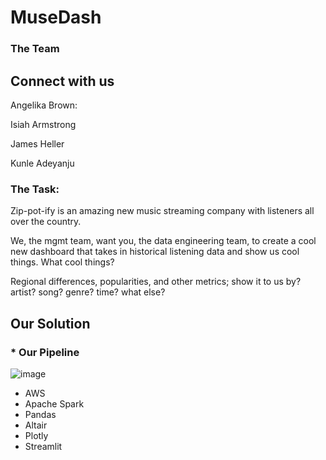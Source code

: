 # MuseDash

### The Team
## Connect with us
Angelika Brown:

Isiah Armstrong

James Heller

Kunle Adeyanju


### The Task:

Zip-pot-ify is an amazing new music streaming company with listeners all over the country.

We, the mgmt team, want you, the data engineering team, to create a cool new dashboard that takes in historical listening data and show us cool things. What cool things?

Regional differences, popularities, and other metrics; show it to us by? artist? song? genre? time? what else?

## Our Solution

### * Our Pipeline

![image](https://github.com/user-attachments/assets/73902ea0-59af-41b0-823e-82004129f6dd)

* AWS
* Apache Spark
* Pandas
* Altair
* Plotly
* Streamlit

